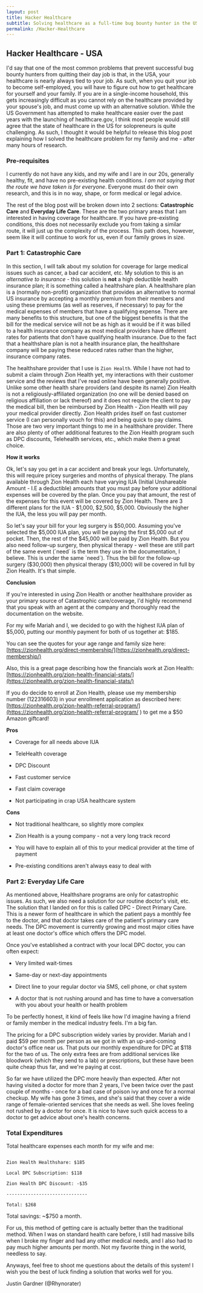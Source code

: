```yaml
---
layout: post
title: Hacker Healthcare
subtitle: Solving healthcare as a full-time bug bounty hunter in the US 
permalink: /Hacker-Healthcare
---
```

## Hacker Healthcare - USA
I'd say that one of the most common problems that prevent successful bug bounty hunters from quitting their day job is that, in the USA, your healthcare is nearly always tied to your job. As such, when you quit your job to become self-employed, you will have to figure out how to get healthcare for yourself and your family. If you are in a single-income household, this gets increasingly difficult as you cannot rely on the healthcare provided by your spouse's job, and must come up with an alternative solution. While the US Government has attempted to make healthcare easier over the past years with the launching of healthcare.gov, I think most people would still agree that the state of healthcare in the US for solopreneurs is quite challenging. As such, I thought it would be helpful to release this blog post explaining how I solved the healthcare problem for my family and me - after many hours of research.

  

### Pre-requisites

I currently do not have any kids, and my wife and I are in our 20s, generally healthy, fit, and have no pre-existing health conditions. *I am not saying that the route we have taken is for everyone*. Everyone must do their own research, and this is in no way, shape, or form medical or legal advice.

  

The rest of the blog post will be broken down into 2 sections: **Catastrophic Care** and **Everyday Life Care**. These are the two primary areas that I am interested in having coverage for healthcare. If you have pre-existing conditions, this does not necessarily exclude you from taking a similar route, it will just up the complexity of the process. This path does, however, seem like it will continue to work for us, even if our family grows in size.

  

### Part 1: Catastrophic Care

In this section, I will talk about my solution for coverage for large medical issues such as cancer, a bad car accident, etc. My solution to this is an *alternative to insurance* - this solution is **not** a high deductible health insurance plan; it is something called a healthshare plan. A healthshare plan is a (normally non-profit) organization that provides an alternative to normal US insurance by accepting a monthly premium from their members and using these premiums (as well as reserves, if necessary) to pay for the medical expenses of members that have a qualifying expense. There are many benefits to this structure, but one of the biggest benefits is that the bill for the medical service will not be as high as it would be if it was billed to a health insurance company as most medical providers have different rates for patients that don't have qualifying health insurance. Due to the fact that a healthshare plan is not a health insurance plan, the healthshare company will be paying these reduced rates rather than the higher, insurance company rates.

  

The healthshare provider that I use is `Zion Health`. While I have not had to submit a claim through Zion Health yet, my interactions with their customer service and the reviews that I've read online have been generally positive. Unlike some other health share providers (and despite its name) Zion Health is not a religiously-affiliated organization (no one will be denied based on religious affiliation or lack thereof) and it does not require the client to pay the medical bill, then be reimbursed by Zion Health - Zion Health will pay your medical provider directly. Zion Health prides itself on fast customer service (I can personally vouch for this) and being quick to pay claims. Those are two very important things to me in a healthshare provider. There are also plenty of other additional features to the Zion Health program such as DPC discounts, Telehealth services, etc., which make them a great choice.

  

**How it works**

Ok, let's say you get in a car accident and break your legs. Unfortunately, this will require pricey surgeries and months of physical therapy. The plans available through Zion Health each have varying IUA (Initial Unshareable Amount - I.E a deductible) amounts that you must pay before your additional expenses will be covered by the plan. Once you pay that amount, the rest of the expenses for this event will be covered by Zion Health. There are 3 different plans for the IUA - $1,000, $2,500, $5,000. Obviously the higher the IUA, the less you will pay per month.

  

So let's say your bill for your leg surgery is $50,000. Assuming you've selected the $5,000 IUA plan, you will be paying the first $5,000 out of pocket. Then, the rest of the $45,000 will be paid by Zion Health. But you also need follow-up surgery, then physical therapy - well these are still part of the same event (`need` is the term they use in the documentation, I believe. This is under the same `need`). Thus the bill for the follow-up surgery ($30,000) then physical therapy ($10,000) will be covered in full by Zion Health. It's that simple.

  

**Conclusion**

If you're interested in using Zion Health or another healthshare provider as your primary source of Catastrophic care/coverage, I'd highly recommend that you speak with an agent at the company and thoroughly read the documentation on the website.

  

For my wife Mariah and I, we decided to go with the highest IUA plan of $5,000, putting our monthly payment for both of us together at: $185.

  

You can see the quotes for your age range and family size here: [https://zionhealth.org/direct-membership/](https://zionhealth.org/direct-membership/)

  

Also, this is a great page describing how the financials work at Zion Health: [https://zionhealth.org/zion-health-financial-stats/](https://zionhealth.org/zion-health-financial-stats/)

  

If you do decide to enroll at Zion Health, please use my membership number (122316603) in your enrollment application as described here: [https://zionhealth.org/zion-health-referral-program/](https://zionhealth.org/zion-health-referral-program/ ) to get me a $50 Amazon giftcard!

  

**Pros**

* Coverage for all needs above IUA

* TeleHealth coverage

* DPC Discount

* Fast customer service

* Fast claim coverage

* Not participating in crap USA healthcare system

  

**Cons**

* Not traditional healthcare, so slightly more complex

* Zion Health is a young company - not a very long track record

* You will have to explain all of this to your medical provider at the time of payment

* Pre-existing conditions aren't always easy to deal with

  
  

### Part 2: Everyday Life Care

As mentioned above, Healthshare programs are only for catastrophic issues. As such, we also need a solution for our routine doctor's visit, etc. The solution that I landed on for this is called DPC - Direct Primary Care. This is a newer form of healthcare in which the patient pays a monthly fee to the doctor, and that doctor takes care of the patient's primary care needs. The DPC movement is currently growing and most major cities have at least one doctor's office which offers the DPC model.

  

Once you've established a contract with your local DPC doctor, you can often expect:

* Very limited wait-times

* Same-day or next-day appointments

* Direct line to your regular doctor via SMS, cell phone, or chat system

* A doctor that is not rushing around and has time to have a conversation with you about your health or health problem

  

To be perfectly honest, it kind of feels like how I'd imagine having a friend or family member in the medical industry feels. I'm a big fan.

  

The pricing for a DPC subscription widely varies by provider. Mariah and I paid $59 per month per person as we got in with an up-and-coming doctor's office near us. That puts our monthly expenditure for DPC at $118 for the two of us. The only extra fees are from additional services like bloodwork (which they send to a lab) or prescriptions, but these have been quite cheap thus far, and we're paying at cost.

  

So far we have utilized the DPC more heavily than expected. After not having visited a doctor for more than 2 years, I've been twice over the past couple of months - once for a bad case of poison ivy and once for a normal checkup. My wife has gone 3 times, and she's said that they cover a wide range of female-oriented services that she needs as well. She loves feeling not rushed by a doctor for once. It is nice to have such quick access to a doctor to get advice about one's health concerns.

  

### Total Expenditures

  

Total healthcare expenses each month for my wife and me:

```

Zion Health Healthshare: $185

Local DPC Subscription: $118

Zion Health DPC Discount: -$35

------------------------------

Total: $268

```

Total savings: ~$750 a month.

  

For us, this method of getting care is actually better than the traditional method. When I was on standard health care before, I still had massive bills when I broke my finger and had any other medical needs, and I also had to pay much higher amounts per month. Not my favorite thing in the world, needless to say.

  

Anyways, feel free to shoot me questions about the details of this system! I wish you the best of luck finding a solution that works well for you.

  

Justin Gardner (@Rhynorater)
